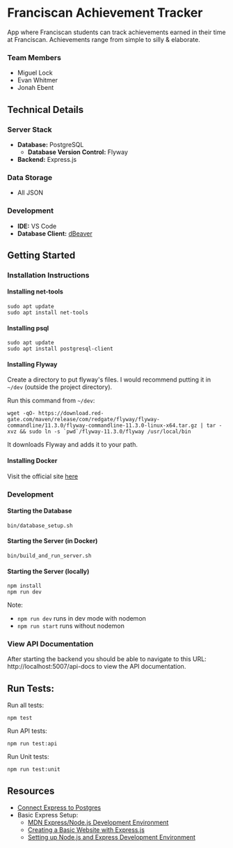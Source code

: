 # Franciscan Achievement Tracker

App where Franciscan students can track achievements earned in their time at
Franciscan. Achievements range from simple to silly & elaborate.

### Team Members
- Miguel Lock
- Evan Whitmer
- Jonah Ebent

## Technical Details
### Server Stack
- **Database:** PostgreSQL
  - **Database Version Control:** Flyway
- **Backend:** Express.js

### Data Storage
- All JSON

### Development
- **IDE:** VS Code
- **Database Client:** [dBeaver](https://dbeaver.io/download/)

## Getting Started
### Installation Instructions
#### Installing net-tools
```
sudo apt update
sudo apt install net-tools
```

#### Installing psql
```
sudo apt update
sudo apt install postgresql-client
```

#### Installing Flyway
Create a directory to put flyway's files. I would recommend putting it in
`~/dev` (outside the project directory).

Run this command from `~/dev`:
```
wget -qO- https://download.red-gate.com/maven/release/com/redgate/flyway/flyway-commandline/11.3.0/flyway-commandline-11.3.0-linux-x64.tar.gz | tar -xvz && sudo ln -s `pwd`/flyway-11.3.0/flyway /usr/local/bin
```
It downloads Flyway and adds it to your path.

#### Installing Docker
Visit the official site [here](https://docs.docker.com/desktop/)

### Development
#### Starting the Database
```
bin/database_setup.sh
```

#### Starting the Server (in Docker)
```
bin/build_and_run_server.sh
```
#### Starting the Server (locally)
```
npm install
npm run dev
```
Note:
 - `npm run dev` runs in dev mode with nodemon
 - `npm run start` runs without nodemon


### View API Documentation
After starting the backend you should be able to navigate to this URL:
http://localhost:5007/api-docs to view the API documentation.

## Run Tests:
Run all tests:
```
npm test
```

Run API tests:
```
npm run test:api
```

Run Unit tests:
```
npm run test:unit
```

## Resources
- [Connect Express to Postgres](https://medium.com/@eslmzadpc13/how-to-connect-a-postgres-database-to-express-a-step-by-step-guide-b2fffeb8aeac)
- Basic Express Setup:
  - [MDN Express/Node.js Development Environment](https://developer.mozilla.org/en-US/docs/Learn_web_development/Extensions/Server-side/Express_Nodejs/development_environment)
  - [Creating a Basic Website with Express.js](https://dev.to/aurelkurtula/creating-a-basic-website-with-expressjs-j92)
  - [Setting up Node.js and Express Development Environment](https://www.geeksforgeeks.org/how-to-set-up-your-node-js-and-express-development-environment/)